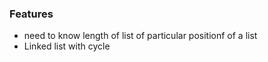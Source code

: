 ### Features
- need to know length of list of particular positionf of a list
- Linked list with cycle
